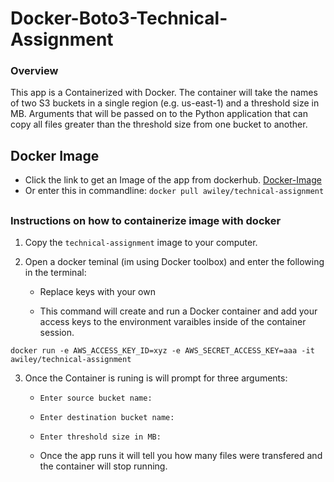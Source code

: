 # Docker-Boto3-Technical-Assignment


### Overview

This app is a Containerized with Docker. The container will take the names of two S3 buckets in a single region (e.g. us-east-1) and a threshold size in MB.  Arguments that will be passed on to the Python application that can copy all files greater than the threshold size from one bucket to another.

## Docker Image

* Click the link to get an Image of the app from dockerhub. [Docker-Image](https://hub.docker.com/u/awiley)
* Or enter this in commandline: `docker pull awiley/technical-assignment`
##

### Instructions on how to containerize image with docker

1. Copy the `technical-assignment` image to your computer.
2. Open a docker teminal (im using Docker toolbox) and enter the following in the terminal:

   * Replace keys with your own

   * This command will create and run a Docker container and add your access keys to the environment varaibles inside of the container session.

```
docker run -e AWS_ACCESS_KEY_ID=xyz -e AWS_SECRET_ACCESS_KEY=aaa -it awiley/technical-assignment
```


3. Once the Container is runing is will prompt for three arguments:

   * `Enter source bucket name: `

   * `Enter destination bucket name: `

   * `Enter threshold size in MB: `

   * Once the app runs it will tell you how many files were transfered and the container will stop running.
